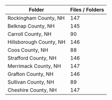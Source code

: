 | Folder                  |   Files / Folders |
|-------------------------|-------------------|
| Rockingham County, NH   |               147 |
| Belknap County, NH      |               145 |
| Carroll County, NH      |                90 |
| Hillsborough County, NH |               146 |
| Coos County, NH         |                88 |
| Strafford County, NH    |               146 |
| Merrimack County, NH    |               147 |
| Grafton County, NH      |               146 |
| Sullivan County, NH     |                89 |
| Cheshire County, NH     |               147 |